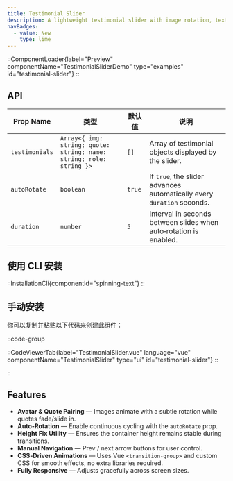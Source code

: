 ```yaml
---
title: Testimonial Slider
description: A lightweight testimonial slider with image rotation, text transitions, and optional auto‑rotation.
navBadges:
  - value: New
    type: lime
---
```


::ComponentLoader{label="Preview" componentName="TestimonialSliderDemo" type="examples" id="testimonial-slider"}
::

## API

| Prop Name      | 类型                                                                | 默认值 | 说明                                                                   |
| -------------- | ------------------------------------------------------------------- | ------ | ---------------------------------------------------------------------- |
| `testimonials` | `Array<{ img: string; quote: string; name: string; role: string }>` | `[]`   | Array of testimonial objects displayed by the slider.                  |
| `autoRotate`   | `boolean`                                                           | `true` | If `true`, the slider advances automatically every `duration` seconds. |
| `duration`     | `number`                                                            | `5`    | Interval in seconds between slides when auto‑rotation is enabled.      |

## 使用 CLI 安装

::InstallationCli{componentId="spinning-text"}
::

## 手动安装

你可以复制并粘贴以下代码来创建此组件：

::code-group

::CodeViewerTab{label="TestimonialSlider.vue" language="vue" componentName="TestimonialSlider" type="ui" id="testimonial-slider"}
::

::

## Features

- **Avatar & Quote Pairing** — Images animate with a subtle rotation while quotes fade/slide in.
- **Auto‑Rotation** — Enable continuous cycling with the `autoRotate` prop.
- **Height Fix Utility** — Ensures the container height remains stable during transitions.
- **Manual Navigation** — Prev / next arrow buttons for user control.
- **CSS‑Driven Animations** — Uses Vue `<transition-group>` and custom CSS for smooth effects, no extra libraries required.
- **Fully Responsive** — Adjusts gracefully across screen sizes.
